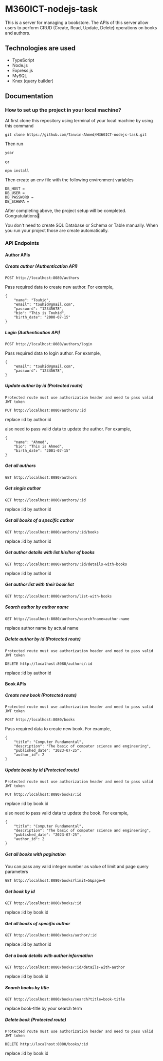 # M360ICT-nodejs-task

This is a server for managing a bookstore. The APIs of this server allow users to perform CRUD (Create, Read, Update, Delete) operations on books and authors.

## Technologies are used

- TypeScript
- Node.js
- Express.js
- MySQL
- Knex (query builder)

## Documentation

### How to set up the project in your local machine?

At first clone this repository using terminal of your local machine by using this command

```
git clone https://github.com/Tanvin-Ahmed/M360ICT-nodejs-task.git
```

Then run

```
year
```

or

```
npm install
```

Then create an env file with the following environment variables

```
DB_HOST =
DB_USER =
DB_PASSWORD =
DB_SCHEMA =
```

After completing above, the project setup will be completed. Congratulations🎉

You don't need to create SQL Database or Schema or Table manually. When you run your project those are create automatically.

### API Endpoints

#### Author APIs

##### Create author (Authentication API)

```
POST http://localhost:8080/authors
```

Pass required data to create new author. For example,

```
{
    "name": "Touhid",
    "email": "touhid@gmail.com",
    "password": "12345678",
    "bio": "This is Touhid",
    "birth_date": "2000-07-15"
}
```

##### Login (Authentication API)

```
POST http://localhost:8080/authors/login
```

Pass required data to login author. For example,

```
{
    "email": "touhid@gmail.com",
    "password": "12345678",
}
```

##### Update author by id (Protected route)

`Protected route must use authorization header and need to pass valid JWT token`

```
PUT http://localhost:8080/authors/:id
```

replace :id by author id

also need to pass valid data to update the author. For example,

```
{
    "name": "Ahmed",
    "bio": "This is Ahmed",
    "birth_date": "2001-07-15"
}
```

##### Get all authors

```
GET http://localhost:8080/authors
```

##### Get single author

```
GET http://localhost:8080/authors/:id
```

replace :id by author id

##### Get all books of a specific author

```
GET http://localhost:8080/authors/:id/books
```

replace :id by author id

##### Get author details with list his/her of books

```
GET http://localhost:8080/authors/:id/details-with-books
```

replace :id by author id

##### Get author list with their book list

```
GET http://localhost:8080/authors/list-with-books
```

##### Search author by author name

```
GET http://localhost:8080/authors/search?name=author-name
```

replace author name by actual name

##### Delete author by id (Protected route)

`Protected route must use authorization header and need to pass valid JWT token`

```
DELETE http://localhost:8080/authors/:id
```

replace :id by author id

#### Book APIs

##### Create new book (Protected route)

`Protected route must use authorization header and need to pass valid JWT token`

```
POST http://localhost:8080/books
```

Pass required data to create new book. For example,

```
{
    "title": "Computer Fundamental",
    "description": "The basic of computer science and engineering",
    "published_date": "2023-07-25",
    "author_id": 2
}
```

##### Update book by id (Protected route)

`Protected route must use authorization header and need to pass valid JWT token`

```
PUT http://localhost:8080/books/:id
```

replace :id by book id

also need to pass valid data to update the book. For example,

```
{
    "title": "Computer Fundamental",
    "description": "The basic of computer science and engineering",
    "published_date": "2023-07-25",
    "author_id": 2
}
```

##### Get all books with pagination

You can pass any valid integer number as value of limit and page query parameters

```
GET http://localhost:8080/books?limit=5&page=0
```

##### Get book by id

```
GET http://localhost:8080/books/:id
```

replace :id by book id

##### Get all books of specific author

```
GET http://localhost:8080/books/author/:id
```

replace :id by author id

##### Get a book details with author information

```
GET http://localhost:8080/books/:id/details-with-author
```

replace :id by book id

##### Search books by title

```
GET http://localhost:8080/books/search?title=book-title
```

replace book-title by your search term

##### Delete book (Protected route)

`Protected route must use authorization header and need to pass valid JWT token`

```
DELETE http://localhost:8080/books/:id
```

replace :id by book id
